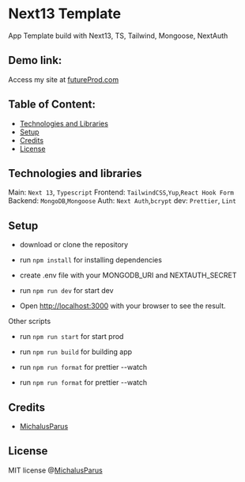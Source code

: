 # Next13 Template

App Template build with Next13, TS, Tailwind, Mongoose, NextAuth

## Demo link:

Access my site at [futureProd.com](https://futureProd.com)

## Table of Content:

- [Technologies and Libraries](#technologiesandlibraries)
- [Setup](#setup)
- [Credits](#credits)
- [License](#license)

## Technologies and libraries

Main: `Next 13`, `Typescript`
Frontend: `TailwindCSS`,`Yup`,`React Hook Form`
Backend: `MongoDB`,`Mongoose`
Auth: `Next Auth`,`bcrypt`
dev: `Prettier`, `Lint`

## Setup

- download or clone the repository

- run `npm install` for installing dependencies

- create .env file with your MONGODB_URI and NEXTAUTH_SECRET

- run `npm run dev` for start dev

- Open [http://localhost:3000](http://localhost:3000) with your browser to see the result.

Other scripts

- run `npm run start` for start prod

- run `npm run build` for building app

- run `npm run format` for prettier --watch

- run `npm run format` for prettier --watch

## Credits

- [MichalusParus](github.com/MichalusParus)

## License

MIT license @[MichalusParus](github.com/MichalusParus)
